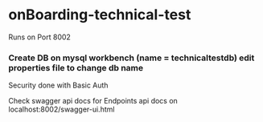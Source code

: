 # onBoarding-technical-test

Runs on Port 8002

### Create DB on mysql workbench (name = technicaltestdb) edit properties file to change db name

Security done with Basic Auth

Check swagger api docs for Endpoints
api docs on localhost:8002/swagger-ui.html 
